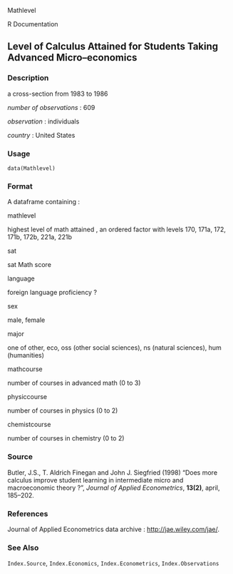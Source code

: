 Mathlevel

R Documentation

## Level of Calculus Attained for Students Taking Advanced Micro–economics

### Description

a cross-section from 1983 to 1986

_number of observations_ : 609

_observation_ : individuals

_country_ : United States

### Usage

    data(Mathlevel)

### Format

A dataframe containing :

mathlevel

highest level of math attained , an ordered factor with levels 170, 171a, 172,
171b, 172b, 221a, 221b

sat

sat Math score

language

foreign language proficiency ?

sex

male, female

major

one of other, eco, oss (other social sciences), ns (natural sciences), hum
(humanities)

mathcourse

number of courses in advanced math (0 to 3)

physiccourse

number of courses in physics (0 to 2)

chemistcourse

number of courses in chemistry (0 to 2)

### Source

Butler, J.S., T. Aldrich Finegan and John J. Siegfried (1998) “Does more
calculus improve student learning in intermediate micro and macroeconomic
theory ?”, _Journal of Applied Econometrics_, **13(2)**, april, 185–202.

### References

Journal of Applied Econometrics data archive : <http://jae.wiley.com/jae/>.

### See Also

`Index.Source`, `Index.Economics`, `Index.Econometrics`, `Index.Observations`

